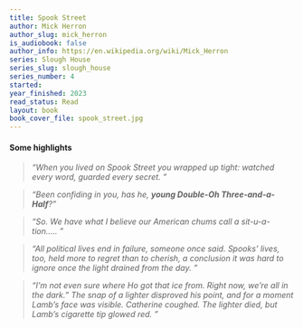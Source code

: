 ```yaml
---
title: Spook Street
author: Mick Herron
author_slug: mick_herron
is_audiobook: false
author_info: https://en.wikipedia.org/wiki/Mick_Herron
series: Slough House
series_slug: slough_house
series_number: 4
started: 
year_finished: 2023
read_status: Read
layout: book
book_cover_file: spook_street.jpg
---
```



#### Some highlights

> *“When you lived on Spook Street you wrapped up tight: watched every word, guarded every secret. ”*

> *“Been confiding in you, has he, **young Double-Oh Three-and-a-Half**?”*

> *“So. We have what I believe our American chums call a sit-u-a-tion..... ”*

> *“All political lives end in failure, someone once said. Spooks’ lives, too, held more to regret than to cherish, a conclusion it was hard to ignore once the light drained from the day. ”*

> *“I’m not even sure where Ho got that ice from. Right now, we’re all in the dark.” The snap of a lighter disproved his point, and for a moment Lamb’s face was visible. Catherine coughed. The lighter died, but Lamb’s cigarette tip glowed red. ”*
